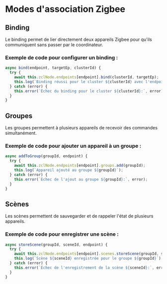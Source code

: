 # Modes d'association Zigbee

## Binding
Le binding permet de lier directement deux appareils Zigbee pour qu'ils communiquent sans passer par le coordinateur.

### Exemple de code pour configurer un binding :
```javascript
async bind(endpoint, targetEp, clusterId) {
  try {
    await this.zclNode.endpoints[endpoint].bind(clusterId, targetEp);
    this.log(`Binding réussi pour le cluster ${clusterId} avec l'endpoint ${targetEp}`);
  } catch (error) {
    this.error(`Échec du binding pour le cluster ${clusterId}:`, error);
  }
}
```

## Groupes
Les groupes permettent à plusieurs appareils de recevoir des commandes simultanément.

### Exemple de code pour ajouter un appareil à un groupe :
```javascript
async addToGroup(groupId, endpoint) {
  try {
    await this.zclNode.endpoints[endpoint].groups.add(groupId);
    this.log(`Appareil ajouté au groupe ${groupId}`);
  } catch (error) {
    this.error(`Échec de l'ajout au groupe ${groupId}:`, error);
  }
}
```

## Scènes
Les scènes permettent de sauvegarder et de rappeler l'état de plusieurs appareils.

### Exemple de code pour enregistrer une scène :
```javascript
async storeScene(groupId, sceneId, endpoint) {
  try {
    await this.zclNode.endpoints[endpoint].scenes.storeScene(groupId, sceneId);
    this.log(`Scène ${sceneId} enregistrée pour le groupe ${groupId}`);
  } catch (error) {
    this.error(`Échec de l'enregistrement de la scène ${sceneId}:`, error);
  }
}
```
